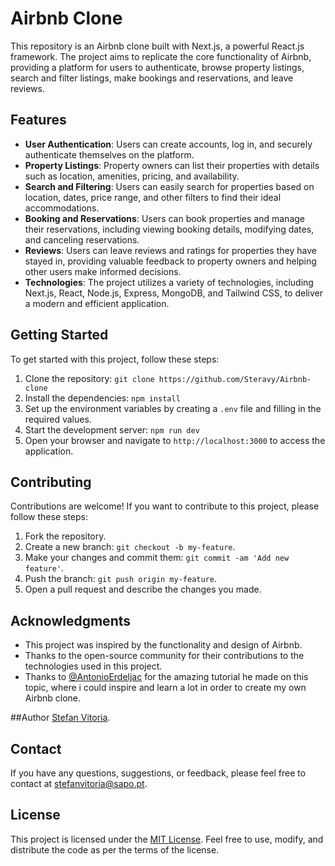# Airbnb Clone

This repository is an Airbnb clone built with Next.js, a powerful React.js framework. The project aims to replicate the core functionality of Airbnb, providing a platform for users to authenticate, browse property listings, search and filter listings, make bookings and reservations, and leave reviews.

## Features

- **User Authentication**: Users can create accounts, log in, and securely authenticate themselves on the platform.
- **Property Listings**: Property owners can list their properties with details such as location, amenities, pricing, and availability.
- **Search and Filtering**: Users can easily search for properties based on location, dates, price range, and other filters to find their ideal accommodations.
- **Booking and Reservations**: Users can book properties and manage their reservations, including viewing booking details, modifying dates, and canceling reservations.
- **Reviews**: Users can leave reviews and ratings for properties they have stayed in, providing valuable feedback to property owners and helping other users make informed decisions.
- **Technologies**: The project utilizes a variety of technologies, including Next.js, React, Node.js, Express, MongoDB, and Tailwind CSS, to deliver a modern and efficient application.

## Getting Started

To get started with this project, follow these steps:

1. Clone the repository: `git clone https://github.com/Steravy/Airbnb-clone`
2. Install the dependencies: `npm install`
3. Set up the environment variables by creating a `.env` file and filling in the required values.
4. Start the development server: `npm run dev`
5. Open your browser and navigate to `http://localhost:3000` to access the application.

## Contributing

Contributions are welcome! If you want to contribute to this project, please follow these steps:

1. Fork the repository.
2. Create a new branch: `git checkout -b my-feature`.
3. Make your changes and commit them: `git commit -am 'Add new feature'`.
4. Push the branch: `git push origin my-feature`.
5. Open a pull request and describe the changes you made.

## Acknowledgments

- This project was inspired by the functionality and design of Airbnb.
- Thanks to the open-source community for their contributions to the technologies used in this project.
- Thanks to [@AntonioErdeljac](https://github.com/AntonioErdeljac) for the amazing tutorial he made on this topic, where i could inspire and learn a lot in order to create my own Airbnb clone.

##Author
[Stefan Vitoria](https://github.com/Steravy).

## Contact

If you have any questions, suggestions, or feedback, please feel free to contact at [stefanvitoria@sapo.pt](mailto:stefanvitoria@sapo.pt).

## License

This project is licensed under the [MIT License](LICENSE.md). Feel free to use, modify, and distribute the code as per the terms of the license.
